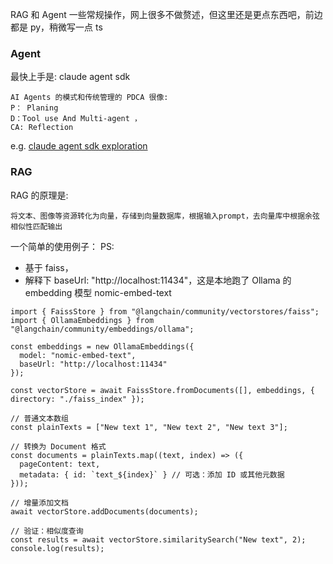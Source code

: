 RAG 和 Agent 一些常规操作，网上很多不做赘述，但这里还是更点东西吧，前边都是 py，稍微写一点 ts

### Agent

最快上手是: claude agent sdk

```
AI Agents 的模式和传统管理的 PDCA 很像:
P： Planing
D：Tool use And Multi-agent ，
CA: Reflection
```

e.g.
[claude agent sdk exploration](https://github.com/canwhite/claude_agent_sdk_exploration)

### RAG

RAG 的原理是:

```
将文本、图像等资源转化为向量，存储到向量数据库，根据输入prompt，去向量库中根据余弦相似性匹配输出
```

一个简单的使用例子：
PS:

- 基于 faiss，
- 解释下 baseUrl: "http://localhost:11434"，这是本地跑了 Ollama 的 embedding 模型 nomic-embed-text

```
import { FaissStore } from "@langchain/community/vectorstores/faiss";
import { OllamaEmbeddings } from "@langchain/community/embeddings/ollama";

const embeddings = new OllamaEmbeddings({
  model: "nomic-embed-text",
  baseUrl: "http://localhost:11434"
});

const vectorStore = await FaissStore.fromDocuments([], embeddings, { directory: "./faiss_index" });

// 普通文本数组
const plainTexts = ["New text 1", "New text 2", "New text 3"];

// 转换为 Document 格式
const documents = plainTexts.map((text, index) => ({
  pageContent: text,
  metadata: { id: `text_${index}` } // 可选：添加 ID 或其他元数据
}));

// 增量添加文档
await vectorStore.addDocuments(documents);

// 验证：相似度查询
const results = await vectorStore.similaritySearch("New text", 2);
console.log(results);


```
